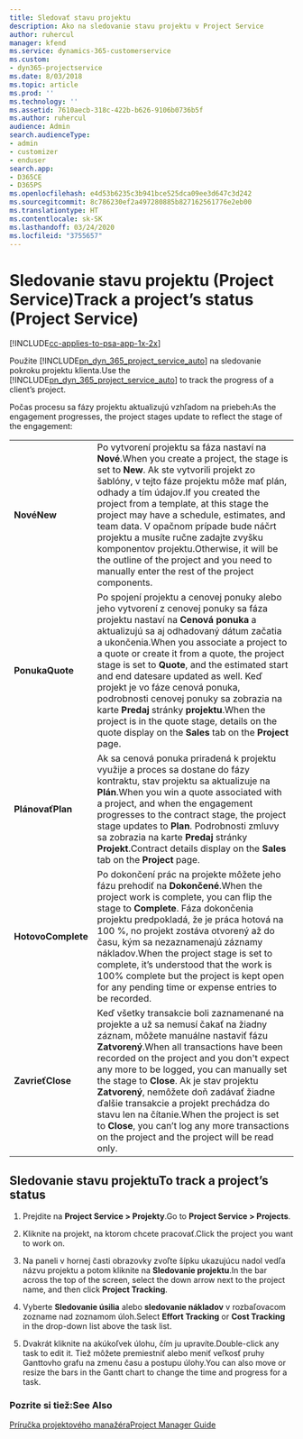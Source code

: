 ```yaml
---
title: Sledovať stavu projektu
description: Ako na sledovanie stavu projektu v Project Service
author: ruhercul
manager: kfend
ms.service: dynamics-365-customerservice
ms.custom:
- dyn365-projectservice
ms.date: 8/03/2018
ms.topic: article
ms.prod: ''
ms.technology: ''
ms.assetid: 7610aecb-318c-422b-b626-9106b0736b5f
ms.author: ruhercul
audience: Admin
search.audienceType:
- admin
- customizer
- enduser
search.app:
- D365CE
- D365PS
ms.openlocfilehash: e4d53b6235c3b941bce525dca09ee3d647c3d242
ms.sourcegitcommit: 8c786230ef2a497280885b827162561776e2eb00
ms.translationtype: HT
ms.contentlocale: sk-SK
ms.lasthandoff: 03/24/2020
ms.locfileid: "3755657"
---
```

# <a name="track-a-projects-status-project-service"></a><span data-ttu-id="d79ff-103">Sledovanie stavu projektu (Project Service)</span><span class="sxs-lookup"><span data-stu-id="d79ff-103">Track a project’s status (Project Service)</span></span>

[!INCLUDE[cc-applies-to-psa-app-1x-2x](../includes/cc-applies-to-psa-app-1x-2x.md)]

<span data-ttu-id="d79ff-104">Použite [!INCLUDE[pn_dyn_365_project_service_auto](../includes/pn-dyn-365-project-service-auto.md)] na sledovanie pokroku projektu klienta.</span><span class="sxs-lookup"><span data-stu-id="d79ff-104">Use the [!INCLUDE[pn_dyn_365_project_service_auto](../includes/pn-dyn-365-project-service-auto.md)] to track the progress of a client’s project.</span></span>  

<span data-ttu-id="d79ff-105">Počas procesu sa fázy projektu aktualizujú vzhľadom na priebeh:</span><span class="sxs-lookup"><span data-stu-id="d79ff-105">As the engagement progresses, the project stages update to reflect the stage of the engagement:</span></span>  


|              |                                                                                                                                                                                                                                                                                                  |
|--------------|--------------------------------------------------------------------------------------------------------------------------------------------------------------------------------------------------------------------------------------------------------------------------------------------------|
|   <span data-ttu-id="d79ff-106">**Nové**</span><span class="sxs-lookup"><span data-stu-id="d79ff-106">**New**</span></span>    | <span data-ttu-id="d79ff-107">Po vytvorení projektu sa fáza nastaví na **Nové**.</span><span class="sxs-lookup"><span data-stu-id="d79ff-107">When you create a project, the stage is set to **New**.</span></span> <span data-ttu-id="d79ff-108">Ak ste vytvorili projekt zo šablóny, v tejto fáze projektu môže mať plán, odhady a tím údajov.</span><span class="sxs-lookup"><span data-stu-id="d79ff-108">If you created the project from a template, at this stage the project may have a schedule, estimates, and team data.</span></span> <span data-ttu-id="d79ff-109">V opačnom prípade bude náčrt projektu a musíte ručne zadajte zvyšku komponentov projektu.</span><span class="sxs-lookup"><span data-stu-id="d79ff-109">Otherwise, it will be the outline of the project and you need to manually enter the rest of the project components.</span></span> |
|  <span data-ttu-id="d79ff-110">**Ponuka**</span><span class="sxs-lookup"><span data-stu-id="d79ff-110">**Quote**</span></span>   |      <span data-ttu-id="d79ff-111">Po spojení projektu a cenovej ponuky alebo jeho vytvorení z cenovej ponuky sa fáza projektu nastaví na **Cenová ponuka** a aktualizujú sa aj odhadovaný dátum začatia a ukončenia.</span><span class="sxs-lookup"><span data-stu-id="d79ff-111">When you associate a project to a quote or create it from a quote, the project stage is set to **Quote**, and the estimated start and end datesare updated as well.</span></span> <span data-ttu-id="d79ff-112">Keď projekt je vo fáze cenová ponuka, podrobnosti cenovej ponuky sa zobrazia na karte **Predaj** stránky **projektu**.</span><span class="sxs-lookup"><span data-stu-id="d79ff-112">When the project is in the quote stage, details on the quote display on the **Sales** tab on the **Project** page.</span></span>      |
|   <span data-ttu-id="d79ff-113">**Plánovať**</span><span class="sxs-lookup"><span data-stu-id="d79ff-113">**Plan**</span></span>   |                                     <span data-ttu-id="d79ff-114">Ak sa cenová ponuka priradená k projektu využije a proces sa dostane do fázy kontraktu, stav projektu sa aktualizuje na **Plán**.</span><span class="sxs-lookup"><span data-stu-id="d79ff-114">When you win a quote associated with a project, and when the engagement progresses to the contract stage, the project stage updates to **Plan**.</span></span> <span data-ttu-id="d79ff-115">Podrobnosti zmluvy sa zobrazia na karte **Predaj** stránky **Projekt**.</span><span class="sxs-lookup"><span data-stu-id="d79ff-115">Contract details display on the **Sales** tab on the **Project** page.</span></span>                                      |
| <span data-ttu-id="d79ff-116">**Hotovo**</span><span class="sxs-lookup"><span data-stu-id="d79ff-116">**Complete**</span></span> |                    <span data-ttu-id="d79ff-117">Po dokončení prác na projekte môžete jeho fázu prehodiť na **Dokončené**.</span><span class="sxs-lookup"><span data-stu-id="d79ff-117">When the project work is complete, you can flip the stage to **Complete**.</span></span> <span data-ttu-id="d79ff-118">Fáza dokončenia projektu predpokladá, že je práca hotová na 100 %, no projekt zostáva otvorený až do času, kým sa nezaznamenajú záznamy nákladov.</span><span class="sxs-lookup"><span data-stu-id="d79ff-118">When the project stage is set to complete, it’s understood that the work is 100% complete but the project is kept open for any pending time or expense entries to be recorded.</span></span>                     |
|  <span data-ttu-id="d79ff-119">**Zavrieť**</span><span class="sxs-lookup"><span data-stu-id="d79ff-119">**Close**</span></span>   |           <span data-ttu-id="d79ff-120">Keď všetky transakcie boli zaznamenané na projekte a už sa nemusí čakať na žiadny záznam, môžete manuálne nastaviť fázu **Zatvorený**.</span><span class="sxs-lookup"><span data-stu-id="d79ff-120">When all transactions have been recorded on the project and you don't expect any more to be logged, you can manually set the stage to **Close**.</span></span> <span data-ttu-id="d79ff-121">Ak je stav projektu **Zatvorený**, nemôžete doň zadávať žiadne ďalšie transakcie a projekt prechádza do stavu len na čítanie.</span><span class="sxs-lookup"><span data-stu-id="d79ff-121">When the project is set to **Close**, you can’t log any more transactions on the project and the project will be read only.</span></span>           |

## <a name="to-track-a-projects-status"></a><span data-ttu-id="d79ff-122">Sledovanie stavu projektu</span><span class="sxs-lookup"><span data-stu-id="d79ff-122">To track a project’s status</span></span>  

1.  <span data-ttu-id="d79ff-123">Prejdite na **Project Service > Projekty**.</span><span class="sxs-lookup"><span data-stu-id="d79ff-123">Go to **Project Service > Projects**.</span></span>  

2.  <span data-ttu-id="d79ff-124">Kliknite na projekt, na ktorom chcete pracovať.</span><span class="sxs-lookup"><span data-stu-id="d79ff-124">Click the project you want to work on.</span></span>  

3.  <span data-ttu-id="d79ff-125">Na paneli v hornej časti obrazovky zvoľte šípku ukazujúcu nadol vedľa názvu projektu a potom kliknite na **Sledovanie projektu**.</span><span class="sxs-lookup"><span data-stu-id="d79ff-125">In the bar across the top of the screen, select the down arrow next to the project name, and then click **Project Tracking**.</span></span>  

4.  <span data-ttu-id="d79ff-126">Vyberte **Sledovanie úsilia** alebo **sledovanie nákladov** v rozbaľovacom zozname nad zoznamom úloh.</span><span class="sxs-lookup"><span data-stu-id="d79ff-126">Select **Effort Tracking** or **Cost Tracking** in the drop-down list above the task list.</span></span>  

5.  <span data-ttu-id="d79ff-127">Dvakrát kliknite na akúkoľvek úlohu, čím ju upravíte.</span><span class="sxs-lookup"><span data-stu-id="d79ff-127">Double-click any task to edit it.</span></span> <span data-ttu-id="d79ff-128">Tiež môžete premiestniť alebo meniť veľkosť pruhy Ganttovho grafu na zmenu času a postupu úlohy.</span><span class="sxs-lookup"><span data-stu-id="d79ff-128">You can also move or resize the bars in the Gantt chart to change the time and progress for a task.</span></span>  

### <a name="see-also"></a><span data-ttu-id="d79ff-129">Pozrite si tiež:</span><span class="sxs-lookup"><span data-stu-id="d79ff-129">See Also</span></span>  
 [<span data-ttu-id="d79ff-130">Príručka projektového manažéra</span><span class="sxs-lookup"><span data-stu-id="d79ff-130">Project Manager Guide</span></span>](../project-service/project-manager-guide.md)
